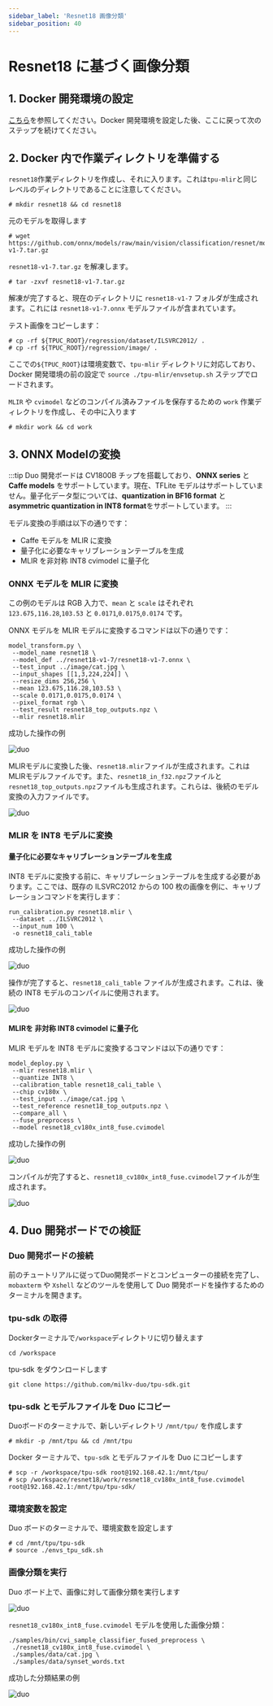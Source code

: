 ```yaml
---
sidebar_label: 'Resnet18 画像分類'
sidebar_position: 40
---
```


# Resnet18 に基づく画像分類

## 1. Docker 開発環境の設定

[こちら](https://milkv.io/docs/duo/application-development/tpu/tpu-docker)を参照してください。Docker 開発環境を設定した後、ここに戻って次のステップを続けてください。

## 2. Docker 内で作業ディレクトリを準備する

`resnet18`作業ディレクトリを作成し、それに入ります。これは`tpu-mlir`と同じレベルのディレクトリであることに注意してください。
```
# mkdir resnet18 && cd resnet18
```

元のモデルを取得します
```
# wget https://github.com/onnx/models/raw/main/vision/classification/resnet/model/resnet18-v1-7.tar.gz
```
`resnet18-v1-7.tar.gz` を解凍します。
```
# tar -zxvf resnet18-v1-7.tar.gz
```
解凍が完了すると、現在のディレクトリに `resnet18-v1-7` フォルダが生成されます。これには `resnet18-v1-7.onnx` モデルファイルが含まれています。

テスト画像をコピーします：
```
# cp -rf ${TPUC_ROOT}/regression/dataset/ILSVRC2012/ .
# cp -rf ${TPUC_ROOT}/regression/image/ .
```
ここでの`${TPUC_ROOT}`は環境変数で、`tpu-mlir` ディレクトリに対応しており、Docker 開発環境の前の設定で `source ./tpu-mlir/envsetup.sh` ステップでロードされます。

`MLIR` や `cvimodel` などのコンパイル済みファイルを保存するための `work` 作業ディレクトリを作成し、その中に入ります
```
# mkdir work && cd work
```

## 3. ONNX Modelの変換

:::tip
Duo 開発ボードは CV1800B チップを搭載しており、**ONNX series** と **Caffe models** をサポートしています。現在、TFLite モデルはサポートしていません。量子化データ型については、**quantization in BF16 format** と **asymmetric quantization in INT8 format**をサポートしています。
:::

モデル変換の手順は以下の通りです：

- Caffe モデルを MLIR に変換
- 量子化に必要なキャリブレーションテーブルを生成
- MLIR を非対称 INT8 cvimodel に量子化


### ONNX モデルを MLIR に変換

この例のモデルは RGB 入力で、`mean` と `scale` はそれぞれ `123.675,116.28`,`103.53` と `0.0171`,`0.0175`,`0.0174` です。

ONNX モデルを MLIR モデルに変換するコマンドは以下の通りです：
```
model_transform.py \
 --model_name resnet18 \
 --model_def ../resnet18-v1-7/resnet18-v1-7.onnx \
 --test_input ../image/cat.jpg \
 --input_shapes [[1,3,224,224]] \
 --resize_dims 256,256 \
 --mean 123.675,116.28,103.53 \
 --scale 0.0171,0.0175,0.0174 \
 --pixel_format rgb \
 --test_result resnet18_top_outputs.npz \
 --mlir resnet18.mlir
```

成功した操作の例

![duo](/docs/duo/tpu/duo-tpu-resnet18_05.png)

MLIRモデルに変換した後、`resnet18.mlir`ファイルが生成されます。これはMLIRモデルファイルです。また、`resnet18_in_f32.npz`ファイルと`resnet18_top_outputs.npz`ファイルも生成されます。これらは、後続のモデル変換の入力ファイルです。

![duo](/docs/duo/tpu/duo-tpu-resnet18_06.png)

### MLIR を INT8 モデルに変換

#### 量子化に必要なキャリブレーションテーブルを生成

INT8 モデルに変換する前に、キャリブレーションテーブルを生成する必要があります。ここでは、既存の ILSVRC2012 からの 100 枚の画像を例に、キャリブレーションコマンドを実行します：
```
run_calibration.py resnet18.mlir \
 --dataset ../ILSVRC2012 \
 --input_num 100 \
 -o resnet18_cali_table
```

成功した操作の例

![duo](/docs/duo/tpu/duo-tpu-resnet18_07.png)

操作が完了すると、`resnet18_cali_table` ファイルが生成されます。これは、後続の INT8 モデルのコンパイルに使用されます。

![duo](/docs/duo/tpu/duo-tpu-resnet18_08.png)

#### MLIRを 非対称 INT8 cvimodel に量子化

MLIR モデルを INT8 モデルに変換するコマンドは以下の通りです：
```
model_deploy.py \
 --mlir resnet18.mlir \
 --quantize INT8 \
 --calibration_table resnet18_cali_table \
 --chip cv180x \
 --test_input ../image/cat.jpg \
 --test_reference resnet18_top_outputs.npz \
 --compare_all \
 --fuse_preprocess \
 --model resnet18_cv180x_int8_fuse.cvimodel
```

成功した操作の例

![duo](/docs/duo/tpu/duo-tpu-resnet18_09.png)

コンパイルが完了すると、`resnet18_cv180x_int8_fuse.cvimodel`ファイルが生成されます。

![duo](/docs/duo/tpu/duo-tpu-resnet18_10.png)

## 4. Duo 開発ボードでの検証

### Duo 開発ボードの接続

前のチュートリアルに従ってDuo開発ボードとコンピューターの接続を完了し、`mobaxterm` や `Xshell` などのツールを使用して Duo 開発ボードを操作するためのターミナルを開きます。

### tpu-sdk の取得

Dockerターミナルで`/workspace`ディレクトリに切り替えます
```
cd /workspace
```

tpu-sdk をダウンロードします
```
git clone https://github.com/milkv-duo/tpu-sdk.git
```

### tpu-sdk とモデルファイルを Duo にコピー

Duoボードのターミナルで、新しいディレクトリ `/mnt/tpu/` を作成します
```
# mkdir -p /mnt/tpu && cd /mnt/tpu
```

Docker ターミナルで、`tpu-sdk` とモデルファイルを Duo にコピーします
```
# scp -r /workspace/tpu-sdk root@192.168.42.1:/mnt/tpu/
# scp /workspace/resnet18/work/resnet18_cv180x_int8_fuse.cvimodel root@192.168.42.1:/mnt/tpu/tpu-sdk/
```

### 環境変数を設定

Duo ボードのターミナルで、環境変数を設定します
```
# cd /mnt/tpu/tpu-sdk
# source ./envs_tpu_sdk.sh
```

### 画像分類を実行

Duo ボード上で、画像に対して画像分類を実行します

![duo](/docs/duo/tpu/duo-tpu-cat.jpg)

`resnet18_cv180x_int8_fuse.cvimodel` モデルを使用した画像分類：
```
./samples/bin/cvi_sample_classifier_fused_preprocess \
 ./resnet18_cv180x_int8_fuse.cvimodel \
 ./samples/data/cat.jpg \
 ./samples/data/synset_words.txt
```

成功した分類結果の例

![duo](/docs/duo/tpu/duo-tpu-resnet18_11.png)
